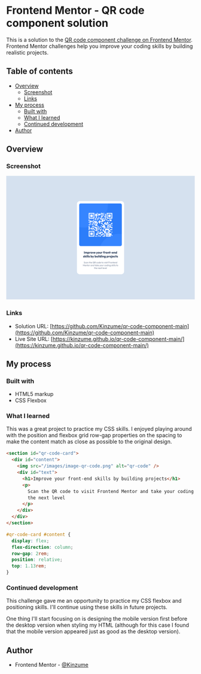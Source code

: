 # Frontend Mentor - QR code component solution

This is a solution to the [QR code component challenge on Frontend Mentor](https://www.frontendmentor.io/challenges/qr-code-component-iux_sIO_H). Frontend Mentor challenges help you improve your coding skills by building realistic projects.

## Table of contents

- [Overview](#overview)
  - [Screenshot](#screenshot)
  - [Links](#links)
- [My process](#my-process)
  - [Built with](#built-with)
  - [What I learned](#what-i-learned)
  - [Continued development](#continued-development)
- [Author](#author)

## Overview

### Screenshot

![](./preview.png)

### Links

- Solution URL: [https://github.com/Kinzume/qr-code-component-main](https://github.com/Kinzume/qr-code-component-main)
- Live Site URL: [https://kinzume.github.io/qr-code-component-main/](https://kinzume.github.io/qr-code-component-main/)

## My process

### Built with

- HTML5 markup
- CSS Flexbox

### What I learned

This was a great project to practice my CSS skills. I enjoyed playing around with the position and flexbox grid row-gap properties on the spacing to make the content match as close as possible to the original design.

```html
<section id="qr-code-card">
  <div id="content">
    <img src="/images/image-qr-code.png" alt="qr-code" />
    <div id="text">
      <h1>Improve your front-end skills by building projects</h1>
      <p>
        Scan the QR code to visit Frontend Mentor and take your coding skills to
        the next level
      </p>
    </div>
  </div>
</section>
```

```css
#qr-code-card #content {
  display: flex;
  flex-direction: column;
  row-gap: 2rem;
  position: relative;
  top: 1.13rem;
}
```

### Continued development

This challenge gave me an opportunity to practice my CSS flexbox and positioning skills. I'll continue using these skills in future projects.

One thing I'll start focusing on is designing the mobile version first before the desktop version when styling my HTML (although for this case I found that the mobile version appeared just as good as the desktop version).

## Author

- Frontend Mentor - [@Kinzume](https://www.frontendmentor.io/profile/Kinzume)
